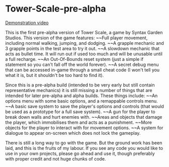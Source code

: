 # Tower-Scale-pre-alpha

[Demonstration video](https://github.com/syntaxGarden/Tower-Scale-pre-alpha/blob/main/Tower%20Scale%20demonstration.mp4)

This is the first pre-alpha version of Tower Scale, a game by Syntax Garden Studios. This version of the game features:
  ~~Full player movement, including normal walking, jumping, and dodging.
  ~~A grapple mechanic and 3 grapple points in the test area to try it out.
  ~~A slowdown mechanic that acts as bullet time. It will run out if used too much and will be unusable until a full recharge.
  ~~An Out-Of-Bounds reset system (just a simple if statement so you can't fall off the world forever).
  ~~A secret debug menu that can be accessed in-game through a small cheat code (I won't tell you what it is, but it shouldn't be too hard to find it).

Since this is a pre-alpha build (intended to be very early but still contain representative mechanics) it is still missing a number of things that are intended for later pre-alpha and alpha builds.
These things include:
  ~~An options menu with some basic options, and a remappable controls menu.
  ~~A basic save system to save the player's options and controls (that would be used as a prototype for a full save system).
  ~~A gun for the player to break down walls and hurt enemies with.
  ~~Areas and objects that damage the player, which immobilises them and acts as a punishment.
  ~~More objects for the player to interact with for movement options.
  ~~A system for dialogue to appear on-screen which does not lock the gameplay.

  There is still a long way to go with the game. But the ground work has been laid, and this is the fruits of my labour. 
  If you see any code you would like to use in your own projects, please go ahead and use it, though preferably with proper credit and not huge chunks of code.
